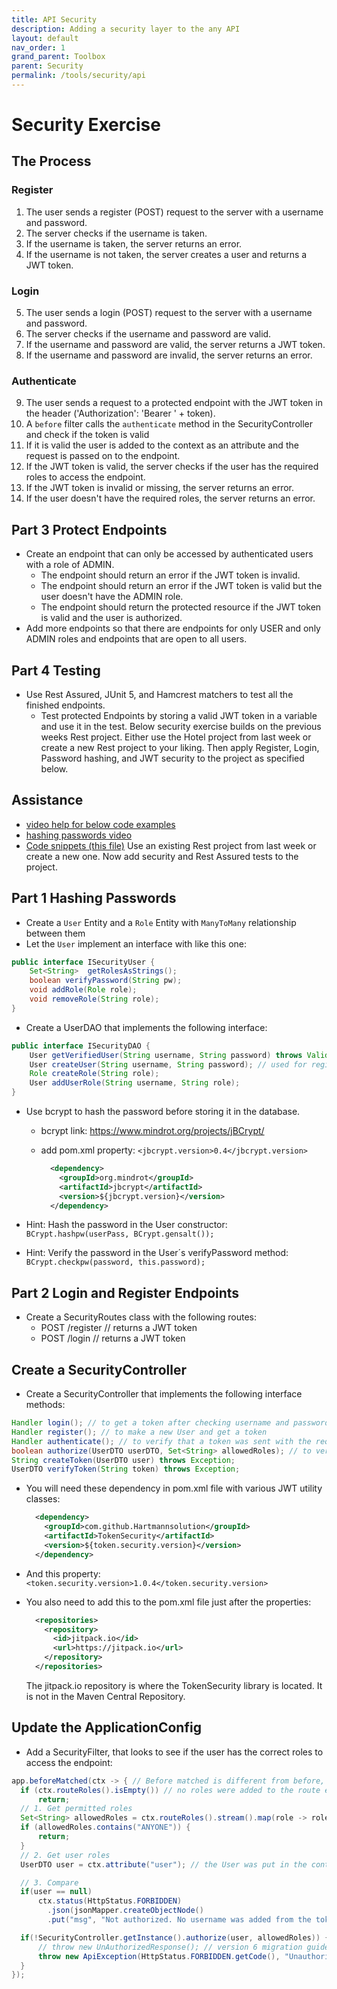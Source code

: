 ```yaml
---
title: API Security
description: Adding a security layer to the any API
layout: default
nav_order: 1
grand_parent: Toolbox
parent: Security
permalink: /tools/security/api
---
```


# Security Exercise

## The Process

### Register

1. The user sends a register (POST) request to the server with a username and password.
2. The server checks if the username is taken.
3. If the username is taken, the server returns an error.
4. If the username is not taken, the server creates a user and returns a JWT token.

### Login

5. The user sends a login (POST) request to the server with a username and password.
6. The server checks if the username and password are valid.
7. If the username and password are valid, the server returns a JWT token.
8. If the username and password are invalid, the server returns an error.

### Authenticate

9. The user sends a request to a protected endpoint with the JWT token in the header ('Authorization': 'Bearer ' + token).
10. A `before` filter calls the `authenticate` method in the SecurityController and check if the token is valid
11. If it is valid the user is added to the context as an attribute and the request is passed on to the endpoint.
11. If the JWT token is valid, the server checks if the user has the required roles to access the endpoint.
12. If the JWT token is invalid or missing, the server returns an error.
13. If the user doesn't have the required roles, the server returns an error.

## Part 3 Protect Endpoints

- Create an endpoint that can only be accessed by authenticated users with a role of ADMIN.
  - The endpoint should return an error if the JWT token is invalid.
  - The endpoint should return an error if the JWT token is valid but the user doesn't have the ADMIN role.
  - The endpoint should return the protected resource if the JWT token is valid and the user is authorized.
- Add more endpoints so that there are endpoints for only USER and only ADMIN roles and endpoints that are open to all users.

## Part 4 Testing

- Use Rest Assured, JUnit 5, and Hamcrest matchers to test all the finished endpoints.
  - Test protected Endpoints by storing a valid JWT token in a variable and use it in the test.
Below security exercise builds on the previous weeks Rest project. Either use the Hotel project from last week or create a new Rest project to your liking. Then apply Register, Login, Password hashing, and JWT security to the project as specified below.

## Assistance

- [video help for below code examples](https://cphbusiness.cloud.panopto.eu/Panopto/Pages/Viewer.aspx?id=d329a3f7-1a16-41d9-9e92-b13200c2a4b0)
- [hashing passwords video](https://cphbusiness.cloud.panopto.eu/Panopto/Pages/Viewer.aspx?id=9d3b7d78-48cc-4286-8ebb-b13200acb994)
- [Code snippets (this file)](./api_security.md)
Use an existing Rest project from last week or create a new one. Now add security and Rest Assured tests to the project.

## Part 1 Hashing Passwords

- Create a `User` Entity and a `Role` Entity with `ManyToMany` relationship between them
- Let the `User` implement an interface with like this one:

```java
public interface ISecurityUser {
    Set<String>  getRolesAsStrings();
    boolean verifyPassword(String pw);
    void addRole(Role role);
    void removeRole(String role);
}
```

- Create a UserDAO that implements the following interface:

```java
public interface ISecurityDAO {
    User getVerifiedUser(String username, String password) throws ValidationException; // used for login
    User createUser(String username, String password); // used for register
    Role createRole(String role);
    User addUserRole(String username, String role);
}
```

- Use bcrypt to hash the password before storing it in the database.
  - bcrypt link: <https://www.mindrot.org/projects/jBCrypt/>
  - add pom.xml property: `<jbcrypt.version>0.4</jbcrypt.version>`

      ```xml
        <dependency>
          <groupId>org.mindrot</groupId>
          <artifactId>jbcrypt</artifactId>
          <version>${jbcrypt.version}</version>
        </dependency>
      ```

- Hint: Hash the password in the User constructor: `BCrypt.hashpw(userPass, BCrypt.gensalt());`

- Hint: Verify the password in the User´s verifyPassword method: `BCrypt.checkpw(password, this.password);`

## Part 2 Login and Register Endpoints

- Create a SecurityRoutes class with the following routes:
  - POST /register  // returns a JWT token
  - POST /login     // returns a JWT token

## Create a SecurityController

- Create a SecurityController that implements the following interface methods:

```java
Handler login(); // to get a token after checking username and password
Handler register(); // to make a new User and get a token
Handler authenticate(); // to verify that a token was sent with the request and that it is a valid, non-expired token
boolean authorize(UserDTO userDTO, Set<String> allowedRoles); // to verify user roles
String createToken(UserDTO user) throws Exception;
UserDTO verifyToken(String token) throws Exception;
```

- You will need these dependency in pom.xml file with various JWT utility classes:

    ```xml
      <dependency>
        <groupId>com.github.Hartmannsolution</groupId>
        <artifactId>TokenSecurity</artifactId>
        <version>${token.security.version}</version>
      </dependency>
    ```

- And this property: `<token.security.version>1.0.4</token.security.version>`

- You also need to add this to the pom.xml file just after the properties:
  
    ```xml
      <repositories>
        <repository>
          <id>jitpack.io</id>
          <url>https://jitpack.io</url>
        </repository>
      </repositories>
    ```

    The jitpack.io repository is where the TokenSecurity library is located. It is not in the Maven Central Repository.

## Update the ApplicationConfig

- Add a SecurityFilter, that looks to see if the user has the correct roles to access the endpoint:

```java
app.beforeMatched(ctx -> { // Before matched is different from before, in that it is not called for 404 etc.
  if (ctx.routeRoles().isEmpty()) // no roles were added to the route endpoint so OK
      return;
  // 1. Get permitted roles
  Set<String> allowedRoles = ctx.routeRoles().stream().map(role -> role.toString().toUpperCase()).collect(Collectors.toSet());
  if (allowedRoles.contains("ANYONE")) {
      return;
  }
  // 2. Get user roles
  UserDTO user = ctx.attribute("user"); // the User was put in the context by the SecurityController.authenticate method (in a before filter on the route)

  // 3. Compare
  if(user == null)
      ctx.status(HttpStatus.FORBIDDEN)
        .json(jsonMapper.createObjectNode()
        .put("msg", "Not authorized. No username was added from the token"));

  if(!SecurityController.getInstance().authorize(user, allowedRoles)) {
      // throw new UnAuthorizedResponse(); // version 6 migration guide
      throw new ApiException(HttpStatus.FORBIDDEN.getCode(), "Unauthorized with roles: " + user.getRoles() + ". Needed roles are: " + allowedRoles);
  }
});
```
